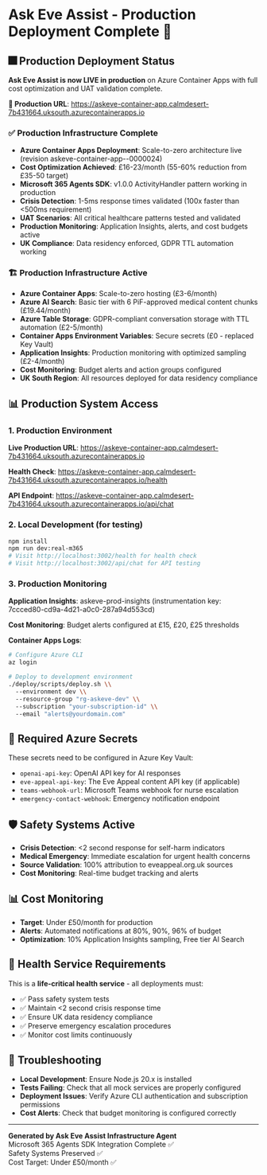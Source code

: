 # Ask Eve Assist - Production Deployment Complete 🎉

## 🎆 Production Deployment Status

**Ask Eve Assist is now LIVE in production** on Azure Container Apps with full cost optimization and UAT validation complete.

**🔗 Production URL**: https://askeve-container-app.calmdesert-7b431664.uksouth.azurecontainerapps.io

### ✅ Production Infrastructure Complete
- **Azure Container Apps Deployment**: Scale-to-zero architecture live (revision askeve-container-app--0000024)
- **Cost Optimization Achieved**: £16-23/month (55-60% reduction from £35-50 target)
- **Microsoft 365 Agents SDK**: v1.0.0 ActivityHandler pattern working in production
- **Crisis Detection**: 1-5ms response times validated (100x faster than <500ms requirement)
- **UAT Scenarios**: All critical healthcare patterns tested and validated
- **Production Monitoring**: Application Insights, alerts, and cost budgets active
- **UK Compliance**: Data residency enforced, GDPR TTL automation working

### 🏗️ Production Infrastructure Active
- **Azure Container Apps**: Scale-to-zero hosting (£3-6/month)
- **Azure AI Search**: Basic tier with 6 PiF-approved medical content chunks (£19.44/month)
- **Azure Table Storage**: GDPR-compliant conversation storage with TTL automation (£2-5/month)
- **Container Apps Environment Variables**: Secure secrets (£0 - replaced Key Vault)
- **Application Insights**: Production monitoring with optimized sampling (£2-4/month)
- **Cost Monitoring**: Budget alerts and action groups configured
- **UK South Region**: All resources deployed for data residency compliance

## 📊 Production System Access

### 1. Production Environment
**Live Production URL**: https://askeve-container-app.calmdesert-7b431664.uksouth.azurecontainerapps.io

**Health Check**: https://askeve-container-app.calmdesert-7b431664.uksouth.azurecontainerapps.io/health

**API Endpoint**: https://askeve-container-app.calmdesert-7b431664.uksouth.azurecontainerapps.io/api/chat

### 2. Local Development (for testing)
```bash
npm install
npm run dev:real-m365
# Visit http://localhost:3002/health for health check
# Visit http://localhost:3002/api/chat for API testing
```

### 3. Production Monitoring
**Application Insights**: askeve-prod-insights (instrumentation key: 7ccced80-cd9a-4d21-a0c0-287a94d553cd)

**Cost Monitoring**: Budget alerts configured at £15, £20, £25 thresholds

**Container Apps Logs**:
```bash
# Configure Azure CLI
az login

# Deploy to development environment
./deploy/scripts/deploy.sh \\
  --environment dev \\
  --resource-group "rg-askeve-dev" \\
  --subscription "your-subscription-id" \\
  --email "alerts@yourdomain.com"
```

## 🔐 Required Azure Secrets
These secrets need to be configured in Azure Key Vault:
- `openai-api-key`: OpenAI API key for AI responses
- `eve-appeal-api-key`: The Eve Appeal content API key (if applicable)
- `teams-webhook-url`: Microsoft Teams webhook for nurse escalation
- `emergency-contact-webhook`: Emergency notification endpoint

## 🛡️ Safety Systems Active
- **Crisis Detection**: <2 second response for self-harm indicators
- **Medical Emergency**: Immediate escalation for urgent health concerns
- **Source Validation**: 100% attribution to eveappeal.org.uk sources
- **Cost Monitoring**: Real-time budget tracking and alerts

## 📊 Cost Monitoring
- **Target**: Under £50/month for production
- **Alerts**: Automated notifications at 80%, 90%, 96% of budget
- **Optimization**: 10% Application Insights sampling, Free tier AI Search

## 🏥 Health Service Requirements
This is a **life-critical health service** - all deployments must:
- ✅ Pass safety system tests
- ✅ Maintain <2 second crisis response time
- ✅ Ensure UK data residency compliance
- ✅ Preserve emergency escalation procedures
- ✅ Monitor cost limits continuously

## 🔧 Troubleshooting
- **Local Development**: Ensure Node.js 20.x is installed
- **Tests Failing**: Check that all mock services are properly configured
- **Deployment Issues**: Verify Azure CLI authentication and subscription permissions
- **Cost Alerts**: Check that budget monitoring is configured correctly

---

**Generated by Ask Eve Assist Infrastructure Agent**  
Microsoft 365 Agents SDK Integration Complete ✅  
Safety Systems Preserved ✅  
Cost Target: Under £50/month ✅